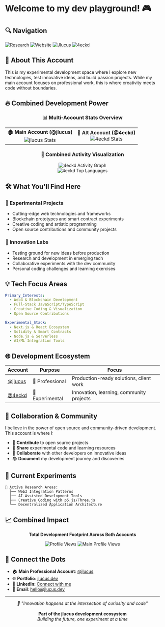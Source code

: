 # Welcome to my dev playground! 🎮

## 🔍 Navigation
[![Research](https://img.shields.io/badge/SECURITY_RESEARCH-3423A6?style=for-the-badge&logo=github&logoColor=orange)](SECURITY.md)
[![Website](https://img.shields.io/badge/PORTFOLIO-000000?style=for-the-badge&logo=google-chrome&logoColor=purple)](https://jlucus.dev)
[![Jlucus](https://img.shields.io/badge/PROJECTS-181717?style=for-the-badge&logo=github&logoColor=white)](https://github.com/jlucus?tab=repositories)
[![4eckd](https://img.shields.io/badge/PROJECTS-181717?style=for-the-badge&logo=github&logoColor=grey)](https://github.com/4eckd?tab=repositories)

## 🧪 About This Account

This is my experimental development space where I explore new technologies, test innovative ideas, and build passion projects. While my main account focuses on professional work, this is where creativity meets code without boundaries.

## 🔥 Combined Development Power

<div align="center">
  
### 📊 Multi-Account Stats Overview
  
</div>

<table align="center">
<tr>
<td align="center">
<strong>🏠 Main Account (@jlucus)</strong><br/>
<img src="https://github-readme-stats.vercel.app/api?username=jlucus&show_icons=true&theme=radical&hide_border=true&count_private=true" alt="jlucus Stats" />
</td>
<td align="center">
<strong>🎯 Alt Account (@4eckd)</strong><br/>
<img src="https://github-readme-stats.vercel.app/api?username=4eckd&show_icons=true&theme=radical&hide_border=true&count_private=true" alt="4eckd Stats" />
</td>
</tr>
</table>

<div align="center">
  
### 🌟 Combined Activity Visualization
  
</div>

<div align="center">
  <img src="https://github-readme-activity-graph.vercel.app/graph?username=4eckd&theme=redical&hide_border=true" alt="4eckd Activity Graph" />
</div>

<div align="center">
  <img src="https://github-readme-stats.vercel.app/api/top-langs/?username=4eckd&layout=compact&theme=radical&hide_border=true" alt="4eckd Top Languages" />
</div>

## 🛠️ What You'll Find Here

### 🔬 **Experimental Projects**
- Cutting-edge web technologies and frameworks
- Blockchain prototypes and smart contract experiments  
- Creative coding and artistic programming
- Open source contributions and community projects

### 🚀 **Innovation Labs**
- Testing ground for new ideas before production
- Research and development in emerging tech
- Collaborative experiments with the dev community
- Personal coding challenges and learning exercises

## 💡 Tech Focus Areas

```yaml
Primary_Interests:
  - Web3 & Blockchain Development
  - Full-Stack JavaScript/TypeScript
  - Creative Coding & Visualization
  - Open Source Contributions

Experimental_Stack:
  - Next.js & React Ecosystem
  - Solidity & Smart Contracts
  - Node.js & Serverless
  - AI/ML Integration Tools
```

## 🌐 Development Ecosystem

<div align="center">

| Account | Purpose | Focus |
|---------|---------|-------|
| [@jlucus](https://github.com/jlucus) | 🏢 Professional | Production-ready solutions, client work |
| [@4eckd](https://github.com/4eckd) | 🧪 Experimental | Innovation, learning, community projects |

</div>

## 🤝 Collaboration & Community

I believe in the power of open source and community-driven development. This account is where I:

- 🔄 **Contribute** to open source projects
- 🧠 **Share** experimental code and learning resources  
- 🤝 **Collaborate** with other developers on innovative ideas
- 📚 **Document** my development journey and discoveries

## 🎯 Current Experiments

<!-- This section can be updated with current projects -->
```
🔬 Active Research Areas:
  ├── Web3 Integration Patterns
  ├── AI-Assisted Development Tools  
  ├── Creative Coding with p5.js/Three.js
  └── Decentralized Application Architecture
```

## 📈 Combined Impact

<div align="center">
  
**Total Development Footprint Across Both Accounts**

![Profile Views](https://komarev.com/ghpvc/?username=4eckd&style=flat-square&color=blue&label=4eckd+Profile+Views)
![Main Profile Views](https://komarev.com/ghpvc/?username=jlucus&style=flat-square&color=red&label=jlucus+Profile+Views)

</div>

## 🔗 Connect the Dots

- 🏠 **Main Professional Account**: [@jlucus](https://github.com/jlucus)
- 🌐 **Portfolio**: [jlucus.dev](https://jlucus.dev)
- 💼 **LinkedIn**: [Connect with me](https://linkedin.com/in/jlucus)
- 📧 **Email**: [hello@jlucus.dev](mailto:hello@jlucus.dev)

---

<div align="center">
  <i>🔬 "Innovation happens at the intersection of curiosity and code"</i><br/>
  <br/>
  <strong>Part of the jlucus development ecosystem</strong><br/>
  <em>Building the future, one experiment at a time</em>
</div>
